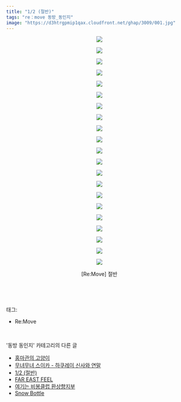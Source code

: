 ```yaml
---
title: "1/2 (절반)"
tags: "re：move 동방_동인지"
image: "https://d3htrgpmip1qax.cloudfront.net/ghap/3009/001.jpg"
---
```

<div class="article">
<p style="text-align: center; clear: none; float: none;"><img src="{{ site.imgserver5 }}/ghap/3009/001.jpg"/></p>
<p style="text-align: center; clear: none; float: none;"><img src="{{ site.imgserver5 }}/ghap/3009/002.jpg"/></p>
<p style="text-align: center; clear: none; float: none;"><img src="{{ site.imgserver5 }}/ghap/3009/003.jpg"/></p>
<p style="text-align: center; clear: none; float: none;"><img src="{{ site.imgserver5 }}/ghap/3009/004.jpg"/></p>
<p style="text-align: center; clear: none; float: none;"><img src="{{ site.imgserver5 }}/ghap/3009/005.jpg"/></p>
<p style="text-align: center; clear: none; float: none;"><img src="{{ site.imgserver5 }}/ghap/3009/006.jpg"/></p>
<p style="text-align: center; clear: none; float: none;"><img src="{{ site.imgserver5 }}/ghap/3009/007.jpg"/></p>
<p style="text-align: center; clear: none; float: none;"><img src="{{ site.imgserver5 }}/ghap/3009/008.jpg"/></p>
<p style="text-align: center; clear: none; float: none;"><img src="{{ site.imgserver5 }}/ghap/3009/009.jpg"/></p>
<p style="text-align: center; clear: none; float: none;"><img src="{{ site.imgserver5 }}/ghap/3009/010.jpg"/></p>
<p style="text-align: center; clear: none; float: none;"><img src="{{ site.imgserver5 }}/ghap/3009/011.jpg"/></p>
<p style="text-align: center; clear: none; float: none;"><img src="{{ site.imgserver5 }}/ghap/3009/012.jpg"/></p>
<p style="text-align: center; clear: none; float: none;"><img src="{{ site.imgserver5 }}/ghap/3009/013.jpg"/></p>
<p style="text-align: center; clear: none; float: none;"><img src="{{ site.imgserver5 }}/ghap/3009/014.jpg"/></p>
<p style="text-align: center; clear: none; float: none;"><img src="{{ site.imgserver5 }}/ghap/3009/015.jpg"/></p>
<p style="text-align: center; clear: none; float: none;"><img src="{{ site.imgserver5 }}/ghap/3009/016.jpg"/></p>
<p style="text-align: center; clear: none; float: none;"><img src="{{ site.imgserver5 }}/ghap/3009/017.jpg"/></p>
<p style="text-align: center; clear: none; float: none;"><img src="{{ site.imgserver5 }}/ghap/3009/018.jpg"/></p>
<p style="text-align: center; clear: none; float: none;"><img src="{{ site.imgserver5 }}/ghap/3009/019.jpg"/></p>
<p style="text-align: center; clear: none; float: none;"><img src="{{ site.imgserver5 }}/ghap/3009/020.jpg"/></p>
<p style="text-align: center; clear: none; float: none;"><img src="{{ site.imgserver5 }}/ghap/3009/021.jpg"/></p>
<p style="text-align: center; clear: none; float: none;">[Re:Move] 절반</p>
<p><br/></p>
</div><br/>
<div class="tagTrail">
<p>태그: </p>
<ul>
<li>Re:Move</li>
</ul>
</div><br/>
<div class="another">
<p>'동방 동인지' 카테고리의 다른 글</p>
<ul>
<li><a href="/ghap_3011">홍마관의 고양이</a></li>
<li><a href="/ghap_3010">무녀무녀 스이카 - 하쿠레이 신사와 연말</a></li>
<li><a href="/ghap_3009">1/2 (절반)</a></li>
<li><a href="/ghap_3008">FAR EAST FEEL</a></li>
<li><a href="/ghap_3007">여기는 비봉클럽 환상향지부</a></li>
<li><a href="/ghap_3005">Snow Bottle</a></li>
</ul>
</div><br/>
<div class="cb_module cb_fluid">
<div class="cb_wrt cb_profile">
</div><!-- commentList close -->
</div><br/>
